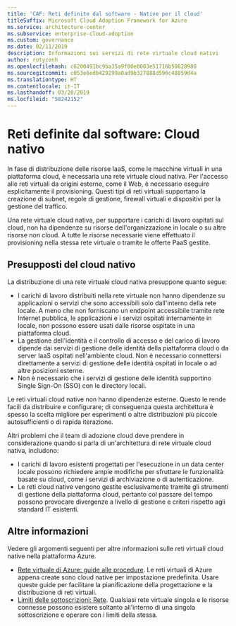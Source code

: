 ```yaml
---
title: 'CAF: Reti definite dal software - Native per il cloud'
titleSuffix: Microsoft Cloud Adoption Framework for Azure
ms.service: architecture-center
ms.subservice: enterprise-cloud-adoption
ms.custom: governance
ms.date: 02/11/2019
description: Informazioni sui servizi di rete virtuale cloud nativi
author: rotycenh
ms.openlocfilehash: c6200491bc9ba35a9f00e0003e51716b58628980
ms.sourcegitcommit: c053e6edb429299a0ad9b327888d596c48859d4a
ms.translationtype: HT
ms.contentlocale: it-IT
ms.lasthandoff: 03/20/2019
ms.locfileid: "58242152"
---
```

# <a name="software-defined-networks-cloud-native"></a>Reti definite dal software: Cloud nativo

In fase di distribuzione delle risorse IaaS, come le macchine virtuali in una piattaforma cloud, è necessaria una rete virtuale cloud nativa. Per l'accesso alle reti virtuali da origini esterne, come il Web, è necessario eseguire esplicitamente il provisioning. Questi tipi di reti virtuali supportano la creazione di subnet, regole di gestione, firewall virtuali e dispositivi per la gestione del traffico.

Una rete virtuale cloud nativa, per supportare i carichi di lavoro ospitati sul cloud, non ha dipendenze su risorse dell'organizzazione in locale o su altre risorse non cloud. A tutte le risorse necessarie viene effettuato il provisioning nella stessa rete virtuale o tramite le offerte PaaS gestite.

## <a name="cloud-native-assumptions"></a>Presupposti del cloud nativo

La distribuzione di una rete virtuale cloud nativa presuppone quanto segue:

- I carichi di lavoro distribuiti nella rete virtuale non hanno dipendenze su applicazioni o servizi che sono accessibili solo dall'interno della rete locale. A meno che non forniscano un endpoint accessibile tramite rete Internet pubblica, le applicazioni e i servizi ospitati internamente in locale, non possono essere usati dalle risorse ospitate in una piattaforma cloud.
- La gestione dell'identità e il controllo di accesso e del carico di lavoro dipende dai servizi di gestione delle identità della piattaforma cloud o da server IaaS ospitati nell'ambiente cloud. Non è necessario connettersi direttamente a servizi di gestione delle identità ospitati in locale o ad altre posizioni esterne.
- Non è necessario che i servizi di gestione delle identità supportino Single Sign-On (SSO) con le directory locali.

Le reti virtuali cloud native non hanno dipendenze esterne. Questo le rende facili da distribuire e configurare; di conseguenza questa architettura è spesso la scelta migliore per esperimenti o altre distribuzioni più piccole autosufficienti o di rapida iterazione.

Altri problemi che il team di adozione cloud deve prendere in considerazione quando si parla di un'architettura di rete virtuale cloud nativa, includono:

- I carichi di lavoro esistenti progettati per l'esecuzione in un data center locale possono richiedere ampie modifiche per sfruttare le funzionalità basate su cloud, come i servizi di archiviazione o di autenticazione.
- Le reti cloud native vengono gestite esclusivamente tramite gli strumenti di gestione della piattaforma cloud, pertanto col passare del tempo possono provocare divergenze a livello di gestione e criteri rispetto agli standard IT esistenti.

## <a name="learn-more"></a>Altre informazioni

Vedere gli argomenti seguenti per altre informazioni sulle reti virtuali cloud native nella piattaforma Azure.

- [Rete virtuale di Azure: guide alle procedure](/azure/virtual-network/virtual-network-vnet-plan-design-arm). Le reti virtuali di Azure appena create sono cloud native per impostazione predefinita. Usare queste guide per facilitare la pianificazione della progettazione e la distribuzione di reti virtuali.
- [Limiti delle sottoscrizioni: Rete](/azure/azure-subscription-service-limits?toc=%2fazure%2fvirtual-network%2ftoc.json#networking-limits). Qualsiasi rete virtuale singola e le risorse connesse possono esistere soltanto all'interno di una singola sottoscrizione e operare con i limiti della stessa.

